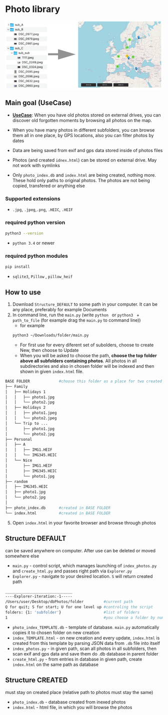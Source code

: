 # Photo library
![folder wiev with map](examples/example-purpose.png)
## Main goal (UseCase)
- **<ins>UseCase</ins>**: When you have old photos stored on external drives, you can discover old forgotten moments by browsing all photos on the map.

- When you have many photos in different subfolders, you can browse them all in one place, by GPS locations, also you can filter photos by dates
- Data are being saved from exif and gps data stored inside of photos files
- Photos (and created `idnex.html`) can be stored on external drive. May not work with symlinks
- Only `photo_index.db` and `index.html` are being created, nothing more. These hold only paths to original photos. The photos are not being copied, transfered or anything else 

### Supported extensions
- `.jpg`, `.jpeg`,`.png`, `.HEIC`, `.HEIF`
### required python version
```bash
python3 --version
```
- `python 3.4` or newer
### required python modules
```bash
pip install 
```
- `sqlite3`, `Pillow` , `pillow_heif`

## How to use
1. Download `Structure_DEFAULT` to some path in your computer. It can be any place, preferably for example Documents
2. In command line, run the `main.py` (write `python ` or `python3 ` + `path_to_file` (for example drag the `main.py` to command line))
    - for example
    ```bash
    python3 ~/Downloads/folder/main.py
    ```
   - For first use for every diferent set of subolders, choose to create New, then choose to Update
   - When you will be asked to choose the path, **choose the top folder above all subfolders containing photos**. All photos in all subdirectories and also in chosen folder will be indexed and then shown in given `index.html` file.
```bash
BASE FOLDER             #choose this folder as a place for two created files
├── Family
│   ├── Holidays 1
│   │   ├── photo1.jpg
│   │   └── photo2.jpg
│   ├── Holidays 2
│   │   ├── photo1.jpeg
│   │   └── photo2.jpeg
│   └── Trip to ...
│       ├── photo1.jpg
│       └── photo2.jpg
├── Personal
│   ├── A
│   │   ├── IMG1.HEIF
│   │   └── IMG345.HEIC
│   └── Nice
│       ├── IMG1.HEIF
│       ├── IMG345.HEIC
│       └── photo1.jpg
├── random
│   ├── IMG345.HEIC
│   ├── photo1.jpg
│   └── photo2.jpg
│
├── photo_index.db      #created in BASE FOLDER
└── index.html          #created in BASE FOLDER
```
5. Open `index.html` in your favorite browser and browse through photos

## Structure DEFAULT
can be saved anywhere on computer. After use can be deleted or moved somewhere else
- `main.py` - control script, which manages launching of `index_photos.py` and `create_html.py` and passes right path via `Explorer.py`
- `Explorer.py` - navigate to your desired location. `S` will return created path
```bash
______________________________
----Explorer-iteration:-1-----
/Users/user/Desktop/dbPhotos/folder         #current path
Q for quit; S for start; U for one level up #controling the script
folders: {1: 'subfolder'}                   #list of folders
1                                           #you choose a folder by number
```
- `photo_index_TEMPLATE.db` - template of database. `main.py` automatically copies it to chosen folder on new creation
- `index_TEMPLATE.html` - on new creation and every update, `index.html` is created from this template by parsing JSON data from `.db` file into itself
- `index_photos.py` - in given path, scan all photos in all subfolders, then scan exif and gps data and save them do .db database in parent folder
- `create_html.py` - from entries in database in given path, create `index.html` on the same path as database 

## Structure CREATED
must stay on created place (relative path to photos must stay the same)
- `photo_index.db` - database created from inexed photos
- `index.html` - html file, in which you will browse the photos
